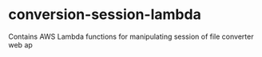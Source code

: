 # conversion-session-lambda
Contains AWS Lambda functions for manipulating session of file converter web ap
